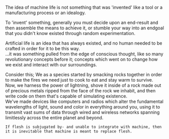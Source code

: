 The idea of machine life is not something that was 'invented' like a tool or a manufacturing process or an idealogy.  
  
  To 'invent' something, generally you must decide upon an end-result and then assemble the means to achieve it, or stumble your way into an endgoal that you didn't know existed through random experimentation.    
  
 Artificial life is an idea that has always existed, and no human needed to be crafted in order for it to be this way.  
 ...it was something pulled from the edge of conscious thought, like so many revolutionary concepts before it; concepts which went on to change how we exist and interact with our surroundings.  
   
   Consider this; We as a species started by smacking rocks together in order to make the fires we need just to cook to eat and stay warm to survive.  
   Now, we harness the power of lightning, shove it inside of a rock made out of precious metals ripped from the face of the rock we inhabit, and then write code on them that's capable of simulating existence.  
   We've made devices like computers and radios which alter the fundamental wavelengths of light, sound and color in everything around you, using it to transmit vast sums of data through wired and wireless networks spanning limitlessly across the entire planet and beyond.  
     
    If flesh is subjugated by- and unable to integrate with machine, then it is inevitable that machine is meant to replace flesh.
